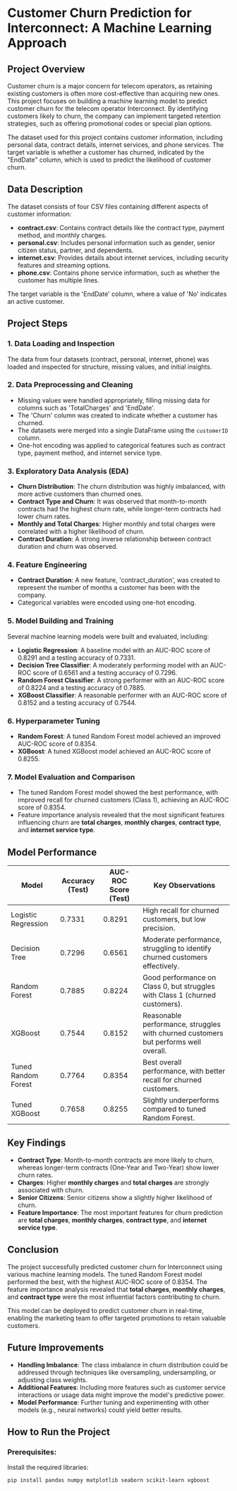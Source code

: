# Customer Churn Prediction for Interconnect: A Machine Learning Approach

## Project Overview

Customer churn is a major concern for telecom operators, as retaining existing customers is often more cost-effective than acquiring new ones. This project focuses on building a machine learning model to predict customer churn for the telecom operator Interconnect. By identifying customers likely to churn, the company can implement targeted retention strategies, such as offering promotional codes or special plan options.

The dataset used for this project contains customer information, including personal data, contract details, internet services, and phone services. The target variable is whether a customer has churned, indicated by the "EndDate" column, which is used to predict the likelihood of customer churn.

## Data Description

The dataset consists of four CSV files containing different aspects of customer information:

- **contract.csv**: Contains contract details like the contract type, payment method, and monthly charges.
- **personal.csv**: Includes personal information such as gender, senior citizen status, partner, and dependents.
- **internet.csv**: Provides details about internet services, including security features and streaming options.
- **phone.csv**: Contains phone service information, such as whether the customer has multiple lines.

The target variable is the 'EndDate' column, where a value of 'No' indicates an active customer.

## Project Steps

### 1. **Data Loading and Inspection**
The data from four datasets (contract, personal, internet, phone) was loaded and inspected for structure, missing values, and initial insights.

### 2. **Data Preprocessing and Cleaning**
- Missing values were handled appropriately, filling missing data for columns such as 'TotalCharges' and 'EndDate'.
- The 'Churn' column was created to indicate whether a customer has churned.
- The datasets were merged into a single DataFrame using the `customerID` column.
- One-hot encoding was applied to categorical features such as contract type, payment method, and internet service type.

### 3. **Exploratory Data Analysis (EDA)**
- **Churn Distribution**: The churn distribution was highly imbalanced, with more active customers than churned ones.
- **Contract Type and Churn**: It was observed that month-to-month contracts had the highest churn rate, while longer-term contracts had lower churn rates.
- **Monthly and Total Charges**: Higher monthly and total charges were correlated with a higher likelihood of churn.
- **Contract Duration**: A strong inverse relationship between contract duration and churn was observed.

### 4. **Feature Engineering**
- **Contract Duration**: A new feature, 'contract_duration', was created to represent the number of months a customer has been with the company.
- Categorical variables were encoded using one-hot encoding.

### 5. **Model Building and Training**
Several machine learning models were built and evaluated, including:
- **Logistic Regression**: A baseline model with an AUC-ROC score of 0.8291 and a testing accuracy of 0.7331.
- **Decision Tree Classifier**: A moderately performing model with an AUC-ROC score of 0.6561 and a testing accuracy of 0.7296.
- **Random Forest Classifier**: A strong performer with an AUC-ROC score of 0.8224 and a testing accuracy of 0.7885.
- **XGBoost Classifier**: A reasonable performer with an AUC-ROC score of 0.8152 and a testing accuracy of 0.7544.

### 6. **Hyperparameter Tuning**
- **Random Forest**: A tuned Random Forest model achieved an improved AUC-ROC score of 0.8354.
- **XGBoost**: A tuned XGBoost model achieved an AUC-ROC score of 0.8255.

### 7. **Model Evaluation and Comparison**
- The tuned Random Forest model showed the best performance, with improved recall for churned customers (Class 1), achieving an AUC-ROC score of 0.8354.
- Feature importance analysis revealed that the most significant features influencing churn are **total charges**, **monthly charges**, **contract type**, and **internet service type**.

## Model Performance

| Model               | Accuracy (Test) | AUC-ROC Score (Test) | Key Observations                                                                 |
|---------------------|-----------------|----------------------|----------------------------------------------------------------------------------|
| Logistic Regression | 0.7331          | 0.8291               | High recall for churned customers, but low precision.                           |
| Decision Tree       | 0.7296          | 0.6561               | Moderate performance, struggling to identify churned customers effectively.     |
| Random Forest       | 0.7885          | 0.8224               | Good performance on Class 0, but struggles with Class 1 (churned customers).    |
| XGBoost             | 0.7544          | 0.8152               | Reasonable performance, struggles with churned customers but performs well overall.|
| Tuned Random Forest | 0.7764          | 0.8354               | Best overall performance, with better recall for churned customers.             |
| Tuned XGBoost       | 0.7658          | 0.8255               | Slightly underperforms compared to tuned Random Forest.                         |

## Key Findings

- **Contract Type**: Month-to-month contracts are more likely to churn, whereas longer-term contracts (One-Year and Two-Year) show lower churn rates.
- **Charges**: Higher **monthly charges** and **total charges** are strongly associated with churn.
- **Senior Citizens**: Senior citizens show a slightly higher likelihood of churn.
- **Feature Importance**: The most important features for churn prediction are **total charges**, **monthly charges**, **contract type**, and **internet service type**.

## Conclusion

The project successfully predicted customer churn for Interconnect using various machine learning models. The tuned Random Forest model performed the best, with the highest AUC-ROC score of 0.8354. The feature importance analysis revealed that **total charges**, **monthly charges**, and **contract type** were the most influential factors contributing to churn.

This model can be deployed to predict customer churn in real-time, enabling the marketing team to offer targeted promotions to retain valuable customers.

## Future Improvements

- **Handling Imbalance**: The class imbalance in churn distribution could be addressed through techniques like oversampling, undersampling, or adjusting class weights.
- **Additional Features**: Including more features such as customer service interactions or usage data might improve the model's predictive power.
- **Model Performance**: Further tuning and experimenting with other models (e.g., neural networks) could yield better results.

## How to Run the Project

### Prerequisites:
Install the required libraries:
```bash
pip install pandas numpy matplotlib seaborn scikit-learn xgboost
